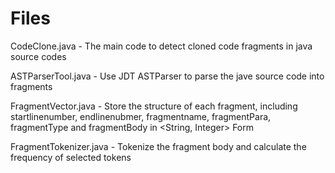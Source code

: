 # Files
CodeClone.java - The main code to detect cloned code fragments in java source codes

ASTParserTool.java - Use JDT ASTParser to parse the jave source code into fragments

FragmentVector.java - Store the structure of each fragment, including startlinenumber, endlinenubmer, fragmentname, fragmentPara, fragmentType and fragmentBody in \<String, Integer\> Form

FragmentTokenizer.java - Tokenize the fragment body and calculate the frequency of selected tokens

